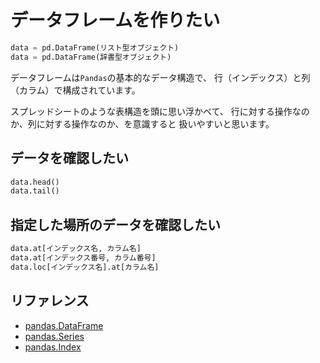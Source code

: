 # データフレームを作りたい

```python
data = pd.DataFrame(リスト型オブジェクト)
data = pd.DataFrame(辞書型オブジェクト)
```

データフレームは``Pandas``の基本的なデータ構造で、
行（インデックス）と列（カラム）で構成されています。

スプレッドシートのような表構造を頭に思い浮かべて、
行に対する操作なのか、列に対する操作なのか、を意識すると
扱いやすいと思います。

## データを確認したい

```python
data.head()
data.tail()
```

## 指定した場所のデータを確認したい

```python
data.at[インデックス名, カラム名]
data.at[インデックス番号, カラム番号]
data.loc[インデックス名].at[カラム名]
```


## リファレンス

- [pandas.DataFrame](https://pandas.pydata.org/pandas-docs/stable/reference/api/pandas.DataFrame.html)
- [pandas.Series](https://pandas.pydata.org/pandas-docs/stable/reference/api/pandas.Series.html)
- [pandas.Index](https://pandas.pydata.org/pandas-docs/stable/reference/api/pandas.Index.html)
